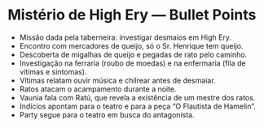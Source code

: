 # Mistério de High Ery — Bullet Points

- Missão dada pela taberneira: investigar desmaios em High Ery.
- Encontro com mercadores de queijo, só o Sr. Henrique tem queijo.
- Descoberta de migalhas de queijo e pegadas de rato pelo caminho.
- Investigação na ferraria (roubo de moedas) e na enfermaria (fila de vítimas e sintomas).
- Vítimas relatam ouvir música e chilrear antes de desmaiar.
- Ratos atacam o acampamento durante a noite.
- Vaunia fala com Ratú, que revela a existência de um mestre dos ratos.
- Indícios apontam para o teatro e para a peça “O Flautista de Hamelin”.
- Party segue para o teatro em busca do antagonista.
